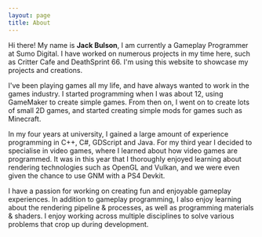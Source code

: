 ```yaml
---
layout: page
title: About
---
```


Hi there! My name is **Jack Bulson**, I am currently a Gameplay Programmer at Sumo Digital. I have worked on numerous projects in my time here, such as Critter Cafe and DeathSprint 66. I'm using this website to showcase my projects and creations.

I've been playing games all my life, and have always wanted to work in the games industry. I started programming when I was about 12, using GameMaker to create simple games. From then on, I went on to create lots of small 2D games, and started creating simple mods for games such as Minecraft. 

In my four years at university, I gained a large amount of experience programming in C++, C#, GDScript and Java. For my third year I decided to specialise in video games, where I learned about how video games are programmed. It was in this year that I thoroughly enjoyed learning about rendering technologies such as OpenGL and Vulkan, and we were even given the chance to use GNM with a PS4 Devkit.

I have a passion for working on creating fun and enjoyable gameplay experiences. In addition to gameplay programming, I also enjoy learning about the rendering pipeline & processes, as well as programming materials & shaders. I enjoy working across multiple disciplines to solve various problems that crop up during development.